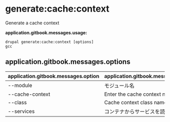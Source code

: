 # generate:cache:context
Generate a cache context

**application.gitbook.messages.usage:**
```
drupal generate:cache:context [options]
gcc
```

## application.gitbook.messages.options
application.gitbook.messages.option | application.gitbook.messages.details
-------|-------------
--module | モジュール名
--cache-context | Enter the cache context name
--class | Cache context class name
--services | コンテナからサービスを読み込む
